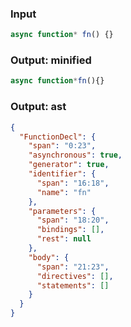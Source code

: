 ### Input
```js
async function* fn() {}
```

### Output: minified
```js
async function*fn(){}
```

### Output: ast
```json
{
  "FunctionDecl": {
    "span": "0:23",
    "asynchronous": true,
    "generator": true,
    "identifier": {
      "span": "16:18",
      "name": "fn"
    },
    "parameters": {
      "span": "18:20",
      "bindings": [],
      "rest": null
    },
    "body": {
      "span": "21:23",
      "directives": [],
      "statements": []
    }
  }
}
```
